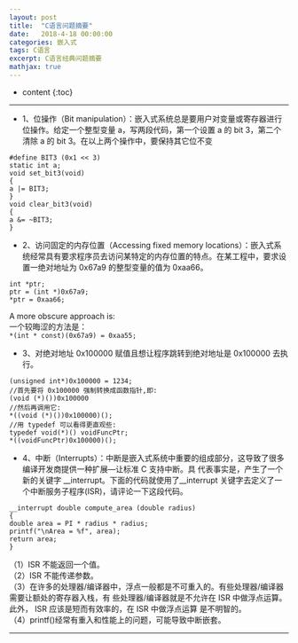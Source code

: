 ```yaml
---
layout: post
title:  "C语言问题摘要"
date:   2018-4-18 00:00:00
categories: 嵌入式
tags: C语言
excerpt: C语言经典问题摘要
mathjax: true
---
```

* content
{:toc}
---

- 1、位操作（Bit manipulation）：嵌入式系统总是要用户对变量或寄存器进行位操作。给定一个整型变量 a，写两段代码，第一个设置 a
的 bit 3，第二个清除 a 的 bit 3。在以上两个操作中，要保持其它位不变<br/>
```
#define BIT3 (0x1 << 3)
static int a;
void set_bit3(void)
{
a |= BIT3;
}
void clear_bit3(void)
{
a &= ~BIT3;
}
```

- 2、访问固定的内存位置（Accessing fixed memory locations）：嵌入式系统经常具有要求程序员去访问某特定的内存位置的特点。在某工程中，要求设置一绝对地址为
0x67a9 的整型变量的值为 0xaa66。<br/>
```
int *ptr;
ptr = (int *)0x67a9;
*ptr = 0xaa66;
```
A more obscure approach is:<br/>
一个较晦涩的方法是：<br/>
`*(int * const)(0x67a9) = 0xaa55;`


- 3、对绝对地址 0x100000 赋值且想让程序跳转到绝对地址是 0x100000 去执行。<br/>
```
(unsigned int*)0x100000 = 1234;
//首先要将 0x100000 强制转换成函数指针,即:
(void (*)())0x100000
//然后再调用它:
*((void (*)())0x100000)();
//用 typedef 可以看得更直观些:
typedef void(*)() voidFuncPtr;
*((voidFuncPtr)0x100000)();
```


- 4、中断（Interrupts）：中断是嵌入式系统中重要的组成部分，这导致了很多编译开发商提供一种扩展—让标准 C 支持中断。具
代表事实是，产生了一个新的关键字 __interrupt。下面的代码就使用了__interrupt 关键字去定义了一
个中断服务子程序(ISR)，请评论一下这段代码。<br/>
```
__interrupt double compute_area (double radius)
{
double area = PI * radius * radius;
printf("\nArea = %f", area);
return area;
}
```
（1）ISR 不能返回一个值。<br/>
（2）ISR 不能传递参数。<br/>
（3）在许多的处理器/编译器中，浮点一般都是不可重入的。有些处理器/编译器需要让额处的寄存器入栈，有
些处理器/编译器就是不允许在 ISR 中做浮点运算。此外， ISR 应该是短而有效率的，在 ISR 中做浮点运算
是不明智的。<br/>
（4）printf()经常有重入和性能上的问题，可能导致中断嵌套。<br/>


---
